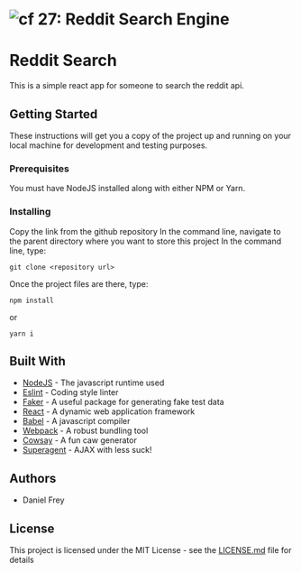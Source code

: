 ![cf](http://i.imgur.com/7v5ASc8.png) 27: Reddit Search Engine
===

# Reddit Search

This is a simple react app for someone to search the reddit api.

## Getting Started

These instructions will get you a copy of the project up and running on your local machine for development and testing purposes.

### Prerequisites

You must have NodeJS installed along with either NPM or Yarn.

### Installing

Copy the link from the github repository
In the command line, navigate to the parent directory where you want to store this project
In the command line, type:
```
git clone <repository url>
```
Once the project files are there, type:
```
npm install
```
or
```
yarn i
```

## Built With

* [NodeJS](https://nodejs.org) - The javascript runtime used
* [Eslint](https://eslint.org/) - Coding style linter
* [Faker](https://www.npmjs.com/package/faker) - A useful package for generating fake test data
* [React](https://reactjs.org/) - A dynamic web application framework
* [Babel](https://babeljs.io/) - A javascript compiler
* [Webpack](https://webpack.js.org/) - A robust bundling tool
* [Cowsay](https://www.npmjs.com/package/cowsay) - A fun caw generator
* [Superagent](https://visionmedia.github.io/superagent/) - AJAX with less suck!


## Authors

* Daniel Frey

## License

This project is licensed under the MIT License - see the [LICENSE.md](LICENSE.md) file for details
